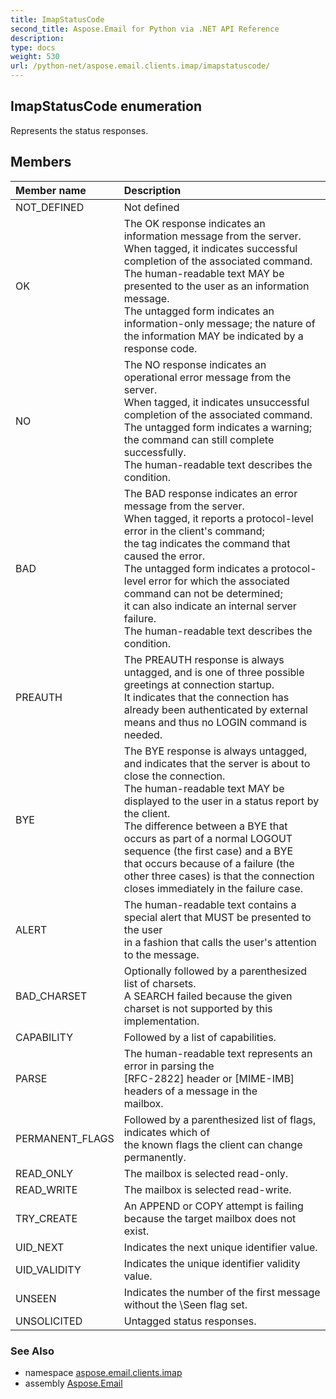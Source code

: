 ```yaml
---
title: ImapStatusCode
second_title: Aspose.Email for Python via .NET API Reference
description: 
type: docs
weight: 530
url: /python-net/aspose.email.clients.imap/imapstatuscode/
---
```


## ImapStatusCode enumeration

Represents the status responses.

## Members
| Member name | Description |
| :- | :- |
|NOT_DEFINED|Not defined|
|OK|The OK response indicates an information message from the server. <br/>            When tagged, it indicates successful completion of the associated command.  <br/>            The human-readable text MAY be presented to the user as an information message.  <br/>            The untagged form indicates an information-only message; the nature of the information MAY be indicated by a response code.|
|NO|The NO response indicates an operational error message from the server.  <br/>            When tagged, it indicates unsuccessful completion of the associated command.  <br/>            The untagged form indicates a warning; the command can still complete successfully.  <br/>            The human-readable text describes the condition.|
|BAD|The BAD response indicates an error message from the server.  <br/>            When tagged, it reports a protocol-level error in the client's command; <br/>            the tag indicates the command that caused the error.  <br/>            The untagged form indicates a protocol-level error for which the associated command can not be determined; <br/>            it can also indicate an internal server failure.  <br/>            The human-readable text describes the condition.|
|PREAUTH|The PREAUTH response is always untagged, and is one of three possible greetings at connection startup.  <br/>            It indicates that the connection has already been authenticated by external means and thus no LOGIN command is needed.|
|BYE|The BYE response is always untagged, and indicates that the server is about to close the connection.  <br/>            The human-readable text MAY be displayed to the user in a status report by the client.  <br/>            The difference between a BYE that occurs as part of a normal LOGOUT sequence (the first case) and a BYE <br/>            that occurs because of a failure (the other three cases) is that the connection closes immediately in the failure case.|
|ALERT|The human-readable text contains a special alert that MUST be presented to the user <br/>            in a fashion that calls the user's attention to the message.|
|BAD_CHARSET|Optionally followed by a parenthesized list of charsets. <br/>            A SEARCH failed because the given charset is not supported by this implementation.|
|CAPABILITY|Followed by a list of capabilities.|
|PARSE|The human-readable text represents an error in parsing the<br/>            [RFC-2822] header or [MIME-IMB] headers of a message in the<br/>            mailbox.|
|PERMANENT_FLAGS|Followed by a parenthesized list of flags, indicates which of<br/>            the known flags the client can change permanently.|
|READ_ONLY|The mailbox is selected read-only.|
|READ_WRITE|The mailbox is selected read-write.|
|TRY_CREATE|An APPEND or COPY attempt is failing <br/>            because the target mailbox does not exist.|
|UID_NEXT|Indicates the next unique identifier value.|
|UID_VALIDITY|Indicates the unique identifier validity value.|
|UNSEEN|Indicates the number of the first message without the \Seen flag set.|
|UNSOLICITED|Untagged status responses.|

### See Also

* namespace [aspose.email.clients.imap](/email/python-net/aspose.email.clients.imap/)
* assembly [Aspose.Email](/email/python-net/)

